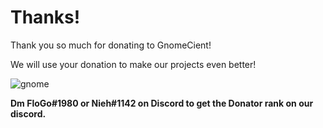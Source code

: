 # Thanks!

Thank you so much for donating to GnomeCient! 

We will use your donation to make our projects even better!

![gnome](https://cdn.discordapp.com/attachments/615446805190017045/752904461449691206/gnomeonrock-removebg-preview.png)

**Dm FloGo#1980 or Nieh#1142 on Discord to get the Donator rank on our discord.**
